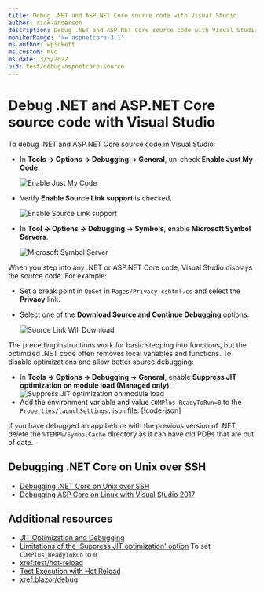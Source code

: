 ```yaml
---
title: Debug .NET and ASP.NET Core source code with Visual Studio
author: rick-anderson
description: Debug .NET and ASP.NET Core source code with Visual Studio
monikerRange: '>= aspnetcore-3.1'
ms.author: wpickett
ms.custom: mvc
ms.date: 3/5/2022
uid: test/debug-aspnetcore-source
---
```

# Debug .NET and ASP.NET Core source code with Visual Studio

To debug .NET and ASP.NET Core source code in Visual Studio:

* In **Tools -> Options -> Debugging -> General**, un-check  **Enable Just My Code**.

  ![Enable Just My Code](~/test/debug-aspnetcore-source/image/justMyCode.png)

* Verify **Enable Source Link support**  is checked.

  ![Enable Source Link support](~/test/debug-aspnetcore-source/image/sourceLinkSupport.png)

* In **Tool -> Options -> Debugging -> Symbols**, enable **Microsoft Symbol Servers**.

  ![Microsoft Symbol Server](~/test/debug-aspnetcore-source/image/ms_symbol_servers.png)

When you step into any .NET or ASP.NET Core code, Visual Studio displays the source code.  For example:

* Set a break point in `OnGet` in `Pages/Privacy.cshtml.cs` and select the **Privacy** link.
* Select one of the **Download Source and Continue Debugging** options.

  ![Source Link Will Download](~/test/debug-aspnetcore-source/image/download.png)

The preceding instructions work for basic stepping into functions, but the optimized .NET code often removes local variables and functions. To disable optimizations and allow better source debugging:

* In **Tools -> Options -> Debugging -> General**, enable **Suppress JIT optimization on module load (Managed only)**:
  ![Suppress JIT optimization on module load](~/test/debug-aspnetcore-source/image/supressJIT.png)
* Add the environment variable and value `COMPlus_ReadyToRun=0` to the `Properties/launchSettings.json` file:
  [!code-json[](~/test/debug-aspnetcore-source/code/launchSettings.json?highlight=18,26)]

If you have debugged an app before with the previous version of .NET, delete the `%TEMP%/SymbolCache` directory as it can have old PDBs that are out of date.

## Debugging .NET Core on Unix over SSH

* [Debugging .NET Core on Unix over SSH](https://devblogs.microsoft.com/devops/debugging-net-core-on-unix-over-ssh/)
* [Debugging ASP Core on Linux with Visual Studio 2017](https://devblogs.microsoft.com/premier-developer/debugging-asp-core-on-linux-with-visual-studio-2017/)

## Additional resources

* [JIT Optimization and Debugging](/visualstudio/debugger/jit-optimization-and-debugging)
* [Limitations of the 'Suppress JIT optimization' option](/visualstudio/debugger/jit-optimization-and-debugging#limitations-of-the-suppress-jit-optimization-option) To set `COMPlus_ReadyToRun` to `0`
* <xref:test/hot-reload>
* [Test Execution with Hot Reload](/visualstudio/test/test-execution-with-hot-reload)
* <xref:blazor/debug>
